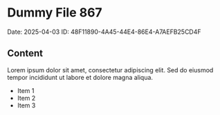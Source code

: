 # Dummy File 867

Date: 2025-04-03
ID: 48F11890-4A45-44E4-86E4-A7AEFB25CD4F

## Content

Lorem ipsum dolor sit amet, consectetur adipiscing elit.
Sed do eiusmod tempor incididunt ut labore et dolore magna aliqua.

* Item 1
* Item 2
* Item 3
